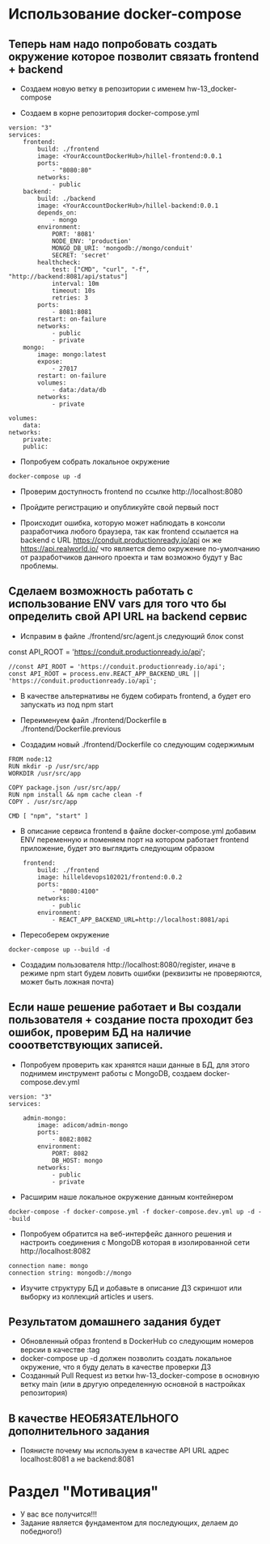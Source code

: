 # Использование docker-compose

## Теперь нам надо попробовать создать окружение которое позволит связать frontend + backend

- Создаем новую ветку в репозитории с именем hw-13_docker-compose

- Создаем в корне репозитория docker-compose.yml

```
version: "3"
services:
    frontend:
        build: ./frontend
        image: <YourAccountDockerHub>/hillel-frontend:0.0.1
        ports:
            - "8080:80"
        networks:
            - public
    backend:
        build: ./backend
        image: <YourAccountDockerHub>/hillel-backend:0.0.1
        depends_on:
            - mongo
        environment:
            PORT: '8081'
            NODE_ENV: 'production'
            MONGO_DB_URI: 'mongodb://mongo/conduit'
            SECRET: 'secret'
        healthcheck:
            test: ["CMD", "curl", "-f", "http://backend:8081/api/status"]
            interval: 10m
            timeout: 10s
            retries: 3
        ports: 
            - 8081:8081
        restart: on-failure
        networks:
            - public
            - private
    mongo:
        image: mongo:latest
        expose:
            - 27017
        restart: on-failure
        volumes:
            - data:/data/db
        networks:
            - private
    
volumes:
    data:
networks:
    private:
    public:
```

- Попробуем собрать локальное окружение
```
docker-compose up -d
```

- Проверим доступность frontend по ссылке http://localhost:8080

- Пройдите регистрацию и опубликуйте свой первый пост

- Происходит ошибка, которую может наблюдать в консоли разработчика любого браузера, так как frontend ссылается на backend с URL https://conduit.productionready.io/api он же https://api.realworld.io/ что является demo окружение по-умолчанию от разработчиков данного проекта и там возможно будут у Вас проблемы.

## Сделаем возможность работать с использование ENV vars для того что бы определить свой API URL на backend сервис

- Исправим в файле ./frontend/src/agent.js следующий блок const 

сonst API_ROOT = 'https://conduit.productionready.io/api';

```
//const API_ROOT = 'https://conduit.productionready.io/api';
const API_ROOT = process.env.REACT_APP_BACKEND_URL || 'https://conduit.productionready.io/api';
```

- В качестве альтернативы не будем собирать frontend, а будет его запускать из под npm start

- Переименуем файл ./frontend/Dockerfile в ./frontend/Dockerfile.previous

- Создадим новый ./frontend/Dockerfile со следующим содержимым

```
FROM node:12
RUN mkdir -p /usr/src/app
WORKDIR /usr/src/app

COPY package.json /usr/src/app/
RUN npm install && npm cache clean -f
COPY . /usr/src/app

CMD [ "npm", "start" ]
```

- В описание сервиса frontend в файле docker-compose.yml добавим ENV переменную и поменяем порт на котором работает frontend приложение, будет это выглядить следующим образом

```
    frontend:
        build: ./frontend
        image: hilleldevops102021/frontend:0.0.2
        ports:
            - "8080:4100"
        networks:
            - public
        environment:
            - REACT_APP_BACKEND_URL=http://localhost:8081/api
```

- Пересоберем окружение
```
docker-compose up --build -d
```

- Создадим пользователя http://localhost:8080/register, иначе в режиме npm start будем ловить ошибки (реквизиты не проверяются, может быть ложная почта)


## Если наше решение работает и Вы создали пользователя + создание поста проходит без ошибок, проверим БД на наличие сооответствующих записей.

- Попробуем проверить как хранятся наши данные в БД, для этого поднимем инструмент работы с MongoDB, создаем docker-compose.dev.yml

```
version: "3"
services:

    admin-mongo:
        image: adicom/admin-mongo
        ports:
            - 8082:8082
        environment:
            PORT: 8082
            DB_HOST: mongo
        networks:
            - public
            - private
```

- Расширим наше локальное окружение данным контейнером
```
docker-compose -f docker-compose.yml -f docker-compose.dev.yml up -d --build
```

- Попробуем обратится на веб-интерфейс данного решения и настроить соединения с MongoDB которая в изолированной сети http://localhost:8082
```
connection name: mongo
connection string: mongodb://mongo
```
- Изучите структуру БД и добавьте в описание ДЗ скриншот или выборку из коллекций articles и users.

## Результатом домашнего задания будет

- Обновленный образ frontend в DockerHub со следующим номеров версии в качестве :tag
- docker-compose up -d должен позволить создать локальное окружение, что я буду делать в качестве проверки ДЗ
- Созданный Pull Request из ветки hw-13_docker-compose в основную ветку main (или в другую определенную основной в настройках репозитория)

## В качестве НЕОБЯЗАТЕЛЬНОГО дополнительного задания
- Поянисте почему мы используем в качестве API URL адрес localhost:8081 а не backend:8081

#  Раздел "Мотивация"

- У вас все получится!!!
- Задание является фундаментом для последующих, делаем до победного!)